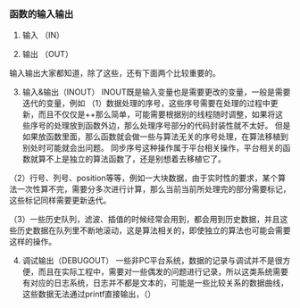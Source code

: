 ### 函数的输入输出

1. 输入 （IN）

2. 输出 （OUT）

输入输出大家都知道，除了这些，还有下面两个比较重要的。

3. 输入&输出（INOUT）
INOUT既是输入变量也是需要更改的变量，一般是需要迭代的变量，例如
（1）数据处理的序号，这些序号需要在处理的过程中更新，而且不仅仅是++那么简单，可能需要根据别的线程随时调整，如果将这些序号的处理放到函数外边，那么处理序号部分的代码封装性就不太好。
但是如果放函数里面，那么函数就会做一些与算法无关的序号处理，在算法移植到别处时可能就会出问题。
同步序号这种操作属于平台相关操作，平台相关的函数就算不上是独立的算法函数了，还是别想着去移植它了。

（2）行号、列号、position等等，例如一大块数据，由于实时性的要求，某个算法一次性算不完，需要分多次进行计算，那么当前当前所处理完的部分需要标记，这些标记同样需要更新迭代。

（3）一些历史队列，滤波、插值的时候经常会用到，都会用到历史数据，并且这些历史数据在队列里不断地滚动，这是算法相关的，即使独立的算法也可能会需要这样的操作。

4. 调试输出（DEBUGOUT）
一些非PC平台系统，数据的记录与调试并不是很方便，而且在实际工程中，需要对一些偶发的问题进行记录，所以这类系统需要有对应的日志系统，日志并不都是文本的，可能是一些比较关系的数据曲线，这些数据无法通过printf直接输出，（）
